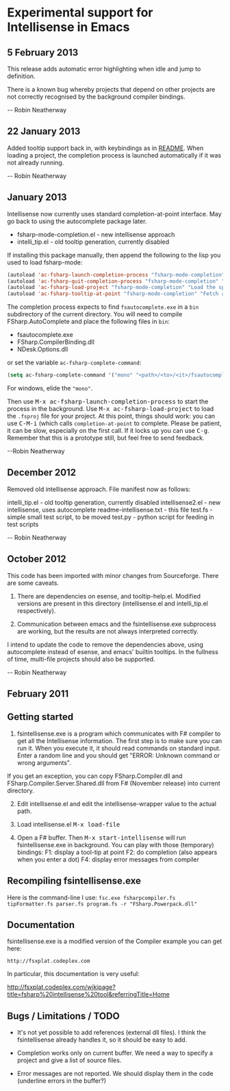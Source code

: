# Experimental support for Intellisense in Emacs

## 5 February 2013

This release adds automatic error highlighting when idle and jump to definition.

There is a known bug whereby projects that depend on other projects are not correctly recognised by the background compiler bindings.

-- Robin Neatherway

## 22 January 2013

Added tooltip support back in, with keybindings as in [README](README.md). When loading a project, the completion process is launched automatically if it was not already running.

-- Robin Neatherway

## January 2013

Intellisense now currently uses standard completion-at-point interface. May go back to using the autocomplete package later.

* fsharp-mode-completion.el  - new intellisense approach
* intelli_tip.el             - old tooltip generation, currently disabled

If installing this package manually, then append the following to the lisp you used to load fsharp-mode:

```lisp
(autoload 'ac-fsharp-launch-completion-process "fsharp-mode-completion" "Launch the completion process" t)
(autoload 'ac-fsharp-quit-completion-process "fsharp-mode-completion" "Quit the completion process" t)
(autoload 'ac-fsharp-load-project "fsharp-mode-completion" "Load the specified F# project" t)
(autoload 'ac-fsharp-tooltip-at-point "fsharp-mode-completion" "Fetch and display F# tooltips at point" t)
```

The completion process expects to find `fsautocomplete.exe` in a `bin` subdirectory of the current directory. You will need to compile FSharp.AutoComplete and place the following files in `bin`:

* fsautocomplete.exe
* FSharp.CompilerBinding.dll
* NDesk.Options.dll

or set the variable `ac-fsharp-complete-command`:

```lisp
(setq ac-fsharp-complete-command '("mono" "<path>/<to>/<it>/fsautocomplete.exe"))
```

For windows, elide the `"mono"`.

Then use <kbd>M-x ac-fsharp-launch-completion-process</kbd> to start the process in the background. Use <kbd>M-x ac-fsharp-load-project</kbd> to load the `.fsproj` file for your project. At this point, things should work: you can use <kbd>C-M-i</kbd> (which calls `completion-at-point` to complete. Please be patient, it can be slow, especially on the first call. If it locks up you can use <kbd>C-g</kbd>. Remember that this is a prototype still, but feel free to send feedback.

--Robin Neatherway

## December 2012

Removed old intellisense approach. File manifest now as follows:

intelli_tip.el             - old tooltip generation, currently disabled
intellisense2.el           - new intellisense, uses autocomplete
readme-intellisense.txt    - this file
test.fs                    - simple small test script, to be moved
test.py                    - python script for feeding in test scripts

-- Robin Neatherway


## October 2012

This code has been imported with minor changes from Sourceforge. There are some caveats.

1. There are dependencies on esense, and tooltip-help.el. Modified versions are present in this directory (intellisense.el and intelli_tip.el respectively).

2. Communication between emacs and the fsintellisense.exe subprocess are working, but the results are not always interpreted correctly.

I intend to update the code to remove the dependencies above, using autocomplete instead of esense, and emacs' builtin tooltips. In the fullness of time, multi-file projects should also be supported.

-- Robin Neatherway


## February 2011



## Getting started


1. fsintellisense.exe is a program which communicates with F# compiler to
get all the Intellisense information. The first step is to make sure you
can run it. When you execute it, it should read commands on standard
input. Enter a random line and you should get "ERROR: Unknown command or
wrong arguments".

If you get an exception, you can copy FSharp.Compiler.dll and
FSharp.Compiler.Server.Shared.dll from F# (November release) into current
directory.

2. Edit intellisense.el and edit the intellisense-wrapper value to the actual
path.

3. Load intellisense.el <kbd>M-x load-file</kbd>

4. Open a F# buffer. Then <kbd>M-x start-intellisense</kbd> will run
fsintellisense.exe in background. You can play with those (temporary)
bindings:
  F1: display a tool-tip at point
  F2: do completion (also appears when you enter a dot)
  F4: display error messages from compiler


## Recompiling fsintellisense.exe

Here is the command-line I use:
  `fsc.exe fsharpcompiler.fs tipFormatter.fs parser.fs program.fs -r "FSharp.Powerpack.dll"`



## Documentation

fsintellisense.exe is a modified version of the Compiler example you can
get here:

    http://fsxplat.codeplex.com

In particular, this documentation is very useful:

   http://fsxplat.codeplex.com/wikipage?title=fsharp%20intellisense%20tool&referringTitle=Home



## Bugs / Limitations / TODO

- It's not yet possible to add references (external dll files). I think
  the fsintellisense already handles it, so it should be easy to add.

- Completion works only on current buffer. We need a way to specify a
  project and give a list of source files.

- Error messages are not reported. We should display them in the code
  (underline errors in the buffer?)


